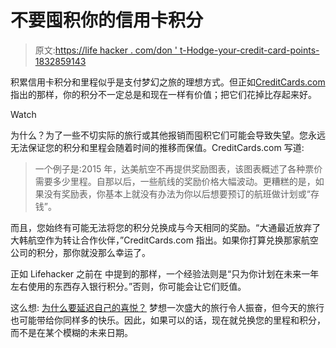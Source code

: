 # 不要囤积你的信用卡积分

> 原文:[https://life hacker . com/don ' t-Hodge-your-credit-card-points-1832859143](https://lifehacker.com/dont-hoard-your-credit-card-points-1832859143)

积累信用卡积分和里程似乎是支付梦幻之旅的理想方式。但正如[CreditCards.com](https://www.creditcards.com/credit-card-news/points-hoarding-mistakes-tips.php)指出的那样，你的积分不一定总是和现在一样有价值；把它们花掉比存起来好。

Watch

为什么？为了一些不切实际的旅行或其他报销而囤积它们可能会导致失望。您永远无法保证您的积分和里程会随着时间的推移而保值。CreditCards.com 写道:

> 一个例子是:2015 年，达美航空不再提供奖励图表，该图表概述了各种票价需要多少里程。自那以后，一些航线的奖励价格大幅波动。更糟糕的是，如果没有奖励表，你基本上就没有办法为你以后想要预订的航班做计划或“存钱”。

而且，您始终有可能无法将您的积分兑换成与今天相同的奖励。“大通最近放弃了大韩航空作为转让合作伙伴，”CreditCards.com 指出。如果你打算兑换那家航空公司的积分，那你就没那么幸运了。

正如 Lifehacker 之前在 中提到的那样，一个经验法则是“只为你计划在未来一年左右使用的东西存入银行积分。”否则，你可能会让它们贬值。

这么想: [为什么要延迟自己的喜悦？](https://considerable.com/why-we-delay-gratification/) 梦想一次盛大的旅行令人振奋，但今天的旅行也可能带给你同样多的快乐。因此，如果可以的话，现在就兑换您的里程和积分，而不是在某个模糊的未来日期。
